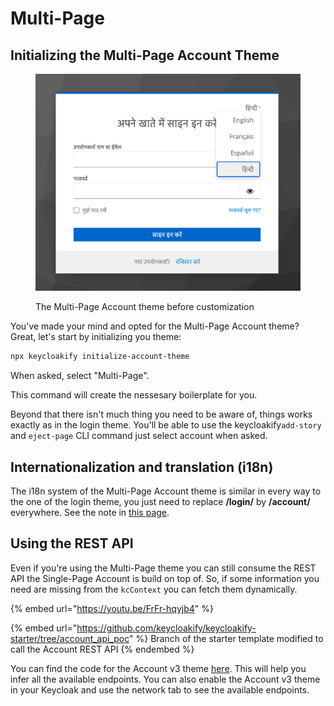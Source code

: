 # Multi-Page

## Initializing the Multi-Page Account Theme

<figure><img src="../../.gitbook/assets/image (13).png" alt=""><figcaption><p>The Multi-Page Account theme before customization</p></figcaption></figure>

You've made your mind and opted for the Multi-Page Account theme?  \
Great, let's start by initializing you theme: &#x20;

```bash
npx keycloakify initialize-account-theme
```

When asked, select "Multi-Page". &#x20;

This command will create the nessesary boilerplate for you. &#x20;

Beyond that there isn't much thing you need to be aware of, things works exactly as in the login theme. You'll be able to use the  keycloakify`add-story` and `eject-page` CLI command just select account when asked.

## Internationalization and translation (i18n)

The i18n system of the Multi-Page Account theme is similar in every way to the one of the login theme, you just need to replace **/login/** by **/account/** everywhere. See the note in [this page](../i18n/adding-support-for-extra-languages.md).

## Using the REST API

Even if you're using the Multi-Page theme you can still consume the REST API the Single-Page Account is build on top of. So, if some information you need are missing from the `kcContext` you can fetch them dynamically.

{% embed url="https://youtu.be/FrFr-hqyjb4" %}

{% embed url="https://github.com/keycloakify/keycloakify-starter/tree/account_api_poc" %}
Branch of the starter template modified to call the Account REST API
{% endembed %}

You can find the code for the Account v3 theme [here](https://github.com/keycloak/keycloak/tree/main/js/apps/account-ui/src/api). This will help you infer all the available endpoints. You can also enable the Account v3 theme in your Keycloak and use the network tab to see the available endpoints.
